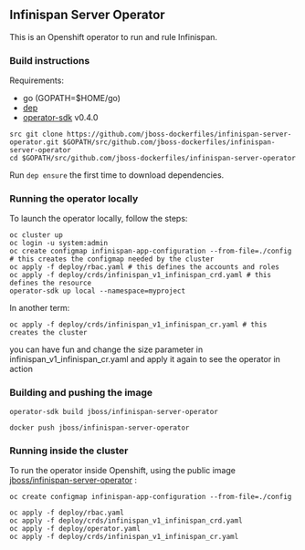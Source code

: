## Infinispan Server Operator

This is an Openshift operator to run and rule Infinispan.

### Build instructions

Requirements:

* go (GOPATH=$HOME/go)  
* [dep](https://github.com/golang/dep#installation)    
* [operator-sdk](https://github.com/operator-framework/operator-sdk/) v0.4.0    


```
src git clone https://github.com/jboss-dockerfiles/infinispan-server-operator.git $GOPATH/src/github.com/jboss-dockerfiles/infinispan-server-operator
cd $GOPATH/src/github.com/jboss-dockerfiles/infinispan-server-operator

```

Run ```dep ensure``` the first time to download dependencies.


### Running the operator locally

To launch the operator locally, follow the steps:

```
oc cluster up
oc login -u system:admin
oc create configmap infinispan-app-configuration --from-file=./config  # this creates the configmap needed by the cluster  
oc apply -f deploy/rbac.yaml # this defines the accounts and roles
oc apply -f deploy/crds/infinispan_v1_infinispan_crd.yaml # this defines the resource  
operator-sdk up local --namespace=myproject  
```

In another term:
```
oc apply -f deploy/crds/infinispan_v1_infinispan_cr.yaml # this creates the cluster
```


you can have fun and change the size parameter in infinispan_v1_infinispan_cr.yaml and apply it again to see the operator in action  

### Building and pushing the image

```
operator-sdk build jboss/infinispan-server-operator

docker push jboss/infinispan-server-operator
```

### Running inside the cluster

To run the operator inside Openshift, using the public image [jboss/infinispan-server-operator](https://hub.docker.com/r/jboss/infinispan-server-operator) :

```
oc create configmap infinispan-app-configuration --from-file=./config

oc apply -f deploy/rbac.yaml
oc apply -f deploy/crds/infinispan_v1_infinispan_crd.yaml
oc apply -f deploy/operator.yaml
oc apply -f deploy/crds/infinispan_v1_infinispan_cr.yaml
```

